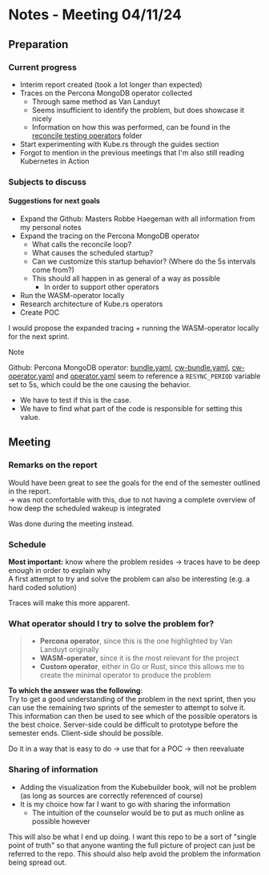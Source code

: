 # Notes - Meeting 04/11/24

## Preparation
### Current progress
- Interim report created (took a lot longer than expected)
- Traces on the Percona MongoDB operator collected
  - Through same method as Van Landuyt
  - Seems insufficient to identify the problem, but does showcase it nicely
  - Information on how this was performed, can be found in the [reconcile testing operators](../reconcile_testing_operators/) folder
- Start experimenting with Kube.rs through the guides section
- Forgot to mention in the previous meetings that I'm also still reading Kubernetes in Action


### Subjects to discuss
#### Suggestions for next goals
- Expand the Github: Masters Robbe Haegeman with all information from my personal notes
- Expand the tracing on the Percona MongoDB operator
  - What calls the reconcile loop?
  - What causes the scheduled startup?
  - Can we customize this startup behavior? (Where do the 5s intervals come from?)
  - This should all happen in as general of a way as possible
    - In order to support other operators
- Run the WASM-operator locally
- Research architecture of Kube.rs operators
- Create POC


I would propose the expanded tracing + running the WASM-operator locally for the next sprint.

>[!NOTE]
> Github: Percona MongoDB operator: [bundle.yaml](https://github.com/percona/percona-server-mongodb-operator/blob/main/deploy/bundle.yaml#L19731), [cw-bundle.yaml](https://github.com/percona/percona-server-mongodb-operator/blob/main/deploy/cw-bundle.yaml#L19750), [cw-operator.yaml](https://github.com/percona/percona-server-mongodb-operator/blob/main/deploy/cw-operator.yaml#L46) and [operator.yaml](https://github.com/percona/percona-server-mongodb-operator/blob/main/deploy/operator.yaml#L48) seem to reference a `RESYNC_PERIOD` variable set to 5s, which could be the one causing the behavior.
> - We have to test if this is the case.
> - We have to find what part of the code is responsible for setting this value.

## Meeting
### Remarks on the report
Would have been great to see the goals for the end of the semester outlined in the report.  
-> was not comfortable with this, due to not having a complete overview of how deep the scheduled wakeup is integrated

Was done during the meeting instead.

### Schedule
**Most important:** know where the problem resides -> traces have to be deep enough in order to explain why  
A first attempt to try and solve the problem can also be interesting (e.g. a hard coded solution)

Traces will make this more apparent.


### What operator should I try to solve the problem for?
> - **Percona operator**, since this is the one highlighted by Van Landuyt originally
> - **WASM-operator**, since it is the most relevant for the project
> - **Custom operator**, either in Go or Rust, since this allows me to create the minimal operator to produce the problem

**To which the answer was the following**:  
Try to get a good understanding of the problem in the next sprint, then you can use the remaining two sprints of the semester to attempt to solve it.  
This information can then be used to see which of the possible operators is the best choice.
Server-side could be difficult to prototype before the semester ends.
Client-side should be possible.

Do it in a way that is easy to do -> use that for a POC -> then reevaluate


### Sharing of information
- Adding the visualization from the Kubebuilder book, will not be problem (as long as sources are correctly referenced of course)
- It is my choice how far I want to go with sharing the information
  - The intuition of the counselor would be to put as much online as possible however

This will also be what I end up doing.
I want this repo to be a sort of "single point of truth" so that anyone wanting the full picture of project can just be referred to the repo.
This should also help avoid the problem the information being spread out.
